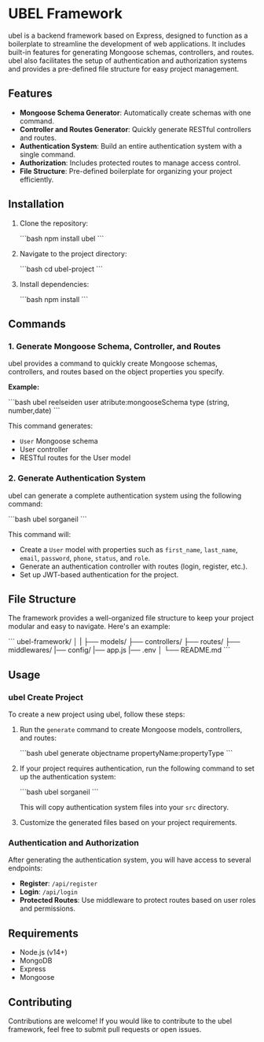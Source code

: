 
# UBEL Framework

ubel is a backend framework based on Express, designed to function as a boilerplate to streamline the development of web applications. It includes built-in features for generating Mongoose schemas, controllers, and routes. ubel also facilitates the setup of authentication and authorization systems and provides a pre-defined file structure for easy project management.

## Features

- **Mongoose Schema Generator**: Automatically create schemas with one command.
- **Controller and Routes Generator**: Quickly generate RESTful controllers and routes.
- **Authentication System**: Build an entire authentication system with a single command.
- **Authorization**: Includes protected routes to manage access control.
- **File Structure**: Pre-defined boilerplate for organizing your project efficiently.

## Installation

1. Clone the repository:

   \`\`\`bash
   npm install ubel
   \`\`\`

2. Navigate to the project directory:

   \`\`\`bash
   cd ubel-project
   \`\`\`

3. Install dependencies:

   \`\`\`bash
   npm install
   \`\`\`

## Commands

### 1. Generate Mongoose Schema, Controller, and Routes

ubel provides a command to quickly create Mongoose schemas, controllers, and routes based on the object properties you specify.


**Example:**

\`\`\`bash
ubel reelseiden user atribute:mongooseSchema type (string, number,date)
\`\`\`

This command generates:
- `User` Mongoose schema
- User controller
- RESTful routes for the User model

### 2. Generate Authentication System

ubel can generate a complete authentication system using the following command:

\`\`\`bash
ubel sorganeil
\`\`\`

This command will:
- Create a `User` model with properties such as `first_name`, `last_name`, `email`, `password`, `phone`, `status`, and `role`.
- Generate an authentication controller with routes (login, register, etc.).
- Set up JWT-based authentication for the project.

## File Structure

The framework provides a well-organized file structure to keep your project modular and easy to navigate. Here's an example:

\`\`\`
ubel-framework/
│
|
├── models/
├── controllers/
├── routes/
├── middlewares/
|── config/
|── app.js
|── .env
│
└── README.md
\`\`\`

## Usage

### ubel Create Project

To create a new project using ubel, follow these steps:

1. Run the `generate` command to create Mongoose models, controllers, and routes:

   \`\`\`bash
   ubel generate objectname propertyName:propertyType
   \`\`\`

2. If your project requires authentication, run the following command to set up the authentication system:

   \`\`\`bash
   ubel sorganeil
   \`\`\`

   This will copy authentication system files into your `src` directory.

3. Customize the generated files based on your project requirements.

### Authentication and Authorization

After generating the authentication system, you will have access to several endpoints:

- **Register**: `/api/register`
- **Login**: `/api/login`
- **Protected Routes**: Use middleware to protect routes based on user roles and permissions.

## Requirements

- Node.js (v14+)
- MongoDB
- Express
- Mongoose

## Contributing

Contributions are welcome! If you would like to contribute to the ubel framework, feel free to submit pull requests or open issues.
